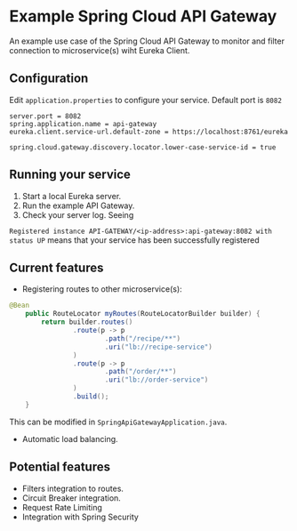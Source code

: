 # Example Spring Cloud API Gateway

An example use case of the Spring Cloud API Gateway to monitor and filter connection to microservice(s) wiht Eureka Client.

## Configuration

Edit `application.properties` to configure your service. Default port is `8082`
```
server.port = 8082
spring.application.name = api-gateway
eureka.client.service-url.default-zone = https://localhost:8761/eureka

spring.cloud.gateway.discovery.locator.lower-case-service-id = true
```

## Running your service
1. Start a local Eureka server.
2. Run the example API Gateway.
3. Check your server log. Seeing 

`Registered instance API-GATEWAY/<ip-address>:api-gateway:8082 with status UP`
means that your service has been successfully registered

## Current features
- Registering routes to other microservice(s):
```java
@Bean
    public RouteLocator myRoutes(RouteLocatorBuilder builder) {
        return builder.routes()
                .route(p -> p
                        .path("/recipe/**")
                        .uri("lb://recipe-service")
                )
                .route(p -> p
                        .path("/order/**")
                        .uri("lb://order-service")
                )
                .build();
    }
```

This can be modified in `SpringApiGatewayApplication.java`.
* Automatic load balancing.

## Potential features
* Filters integration to routes.
* Circuit Breaker integration.
* Request Rate Limiting
* Integration with Spring Security
